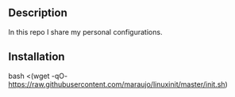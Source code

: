 ## Description
In this repo I share my personal configurations.
## Installation
bash <(wget -qO- https://raw.githubusercontent.com/maraujo/linuxinit/master/init.sh)
